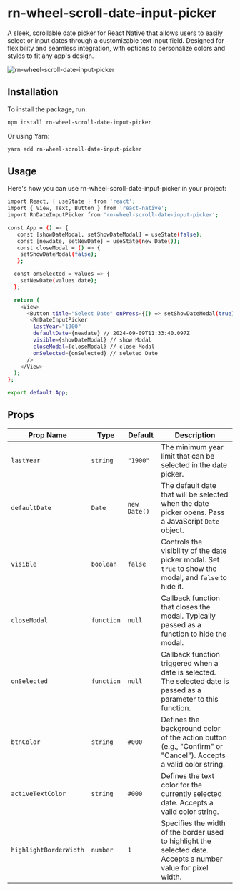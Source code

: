 # rn-wheel-scroll-date-input-picker

A sleek, scrollable date picker for React Native that allows users to easily select or input dates through a customizable text input field. Designed for flexibility and seamless integration, with options to personalize colors and styles to fit any app's design.

![rn-wheel-scroll-date-input-picker](https://your-image-hosting-service.com/path-to-your-gif.gif)

## Installation

To install the package, run:

```bash
npm install rn-wheel-scroll-date-input-picker
```

Or using Yarn:

```bash
yarn add rn-wheel-scroll-date-input-picker
```

## Usage

Here's how you can use rn-wheel-scroll-date-input-picker in your project:

```bash
import React, { useState } from 'react';
import { View, Text, Button } from 'react-native';
import RnDateInputPicker from 'rn-wheel-scroll-date-input-picker';

const App = () => {
   const [showDateModal, setShowDateModal] = useState(false);
   const [newdate, setNewDate] = useState(new Date());
   const closeModal = () => {
    setShowDateModal(false);
   };

  const onSelected = values => {
    setNewDate(values.date);
  };

  return (
    <View>
      <Button title="Select Date" onPress={() => setShowDateModal(true)} />
       <RnDateInputPicker
        lastYear="1900"
        defaultDate={newdate} // 2024-09-09T11:33:40.097Z
        visible={showDateModal} // show Modal
        closeModal={closeModal} // close Modal
        onSelected={onSelected} // seleted Date
      />
    </View>
  );
};

export default App;
```

## Props

| Prop Name              | Type       | Default      | Description                                                                                                       |
| ---------------------- | ---------- | ------------ | ----------------------------------------------------------------------------------------------------------------- |
| `lastYear`             | `string`   | `"1900"`     | The minimum year limit that can be selected in the date picker.                                                   |
| `defaultDate`          | `Date`     | `new Date()` | The default date that will be selected when the date picker opens. Pass a JavaScript `Date` object.               |
| `visible`              | `boolean`  | `false`      | Controls the visibility of the date picker modal. Set `true` to show the modal, and `false` to hide it.           |
| `closeModal`           | `function` | `null`       | Callback function that closes the modal. Typically passed as a function to hide the modal.                        |
| `onSelected`           | `function` | `null`       | Callback function triggered when a date is selected. The selected date is passed as a parameter to this function. |
| `btnColor`             | `string`   | `#000`       | Defines the background color of the action button (e.g., "Confirm" or "Cancel"). Accepts a valid color string.    |
| `activeTextColor`      | `string`   | `#000`       | Defines the text color for the currently selected date. Accepts a valid color string.                             |
| `highlightBorderWidth` | `number`   | `1`          | Specifies the width of the border used to highlight the selected date. Accepts a number value for pixel width.    |
